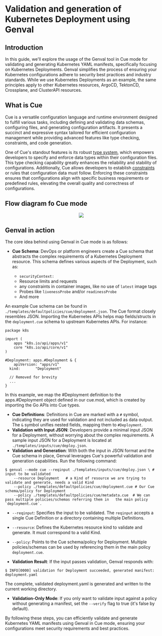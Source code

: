 # Validation and generation of Kubernetes Deployment using Genval

## Introduction

In this guide, we'll explore the usage of the Genval tool in Cue mode for validating and generating Kubernetes YAML manifests, specifically focusing on Kubernetes Deployments. Genval simplifies the process of ensuring your Kubernetes configurations adhere to security best practices and industry standards. While we use Kubernetes Deployments as an example, the same principles apply to other Kubernetes resources, ArgoCD, TektonCD, Crossplane, and ClusterAPI resources.

## What is Cue

Cue is a versatile configuration language and runtime environment designed to fulfill various tasks, including defining and validating data schemas, configuring files, and generating configuration artifacts. It presents a succinct and expressive syntax tailored for efficient configuration management while providing advanced features like type checking, constraints, and code generation.


One of Cue's standout features is its robust [type system](https://cuelang.org/docs/tutorials/tour/types/types/), which empowers developers to specify and enforce data types within their configuration files. This type checking capability greatly enhances the reliability and stability of configurations. Additionally, Cue allows developers to establish [constraints](https://cuelang.org/docs/tutorials/tour/intro/constraints/) or rules that configuration data must follow. Enforcing these constraints ensures that configurations align with specific business requirements or predefined rules, elevating the overall quality and correctness of configurations.

## Flow diagram fo Cue mode

<p align="center">
  <img src="../cueval.svg" />
</p>




## Genval in action

The core idea behind using Genval in Cue mode is as follows:

- **Cue Schema**: DevOps or platform engineers create a Cue schema that abstracts the complex requirements of a Kubernetes Deployment resource. This schema defines various aspects of the Deployment, such as:

  - `securityContext:`
  - Resource limits and requests
  - any constraints in container images, like no use of `latest` image tags
  - Probes like `livenessProbe` and/or `readinessProbe`
  - And more

An example Cue schema can be found in `./templates/defaultpolicies/cue/deployment.json`. The Cue format closely resembles JSON. Importing the Kubernetes APIs helps map fields/structs in the `deployment.cue` schema to upstream Kubernetes APIs. For instance:


```cue
package k8s

import (
    apps "k8s.io/api/apps/v1"
    core "k8s.io/api/core/v1"
)

#Deployment: apps.#Deployment & {
	apiVersion: "apps/v1"
  kind:       "Deployment"

  // Removed for brevity
  ...
}
```

In this example, we map the #Deployment definition to the apps.#Deployment object defined in our cue.mod, which is created by importing the Go APIs into Cue types.

- **Cue Definitions**: Definitions in Cue are marked with a `#` symbol, indicating they are used for validation and not included as data output. The `&` symbol unifies nested fields, mapping them to `#Deployment`.
- **Validation with Input JSON**: Developers provide a minimal input JSON for a Deployment, without worrying about the complex requirements. A sample input JSON for a Deployment is located at `./templates/inputs/cue/deploy.json`.
- **Validation and Generation**: With both the input in JSON format and the Cue schema in place, Genval leverages Cue's powerful validation and generation capabilities. Run the following command:

```shell
$ genval --mode cue --reqinput ./templates/inputs/cue/deploy.json \ # input to be validated
    --resource Deployment   # a Kind of resource we are trying to validate and generate, needs a valid Kind
    --policy ./templates/defaultpolicies/cue/deployment.cue # Our Cue schema/policy for Deployment
    --policy ./templates/defaultpolicies/cue/metadata.cue  # We can pass multiple policies/schemas referring them in   the main policy `deployment.cue`.  
```
  - `--reqinput`: Specifies the input to be validated. The `reqinput` accepts a single Cue Definition or a directory containing multiple Definitions.
  - `--resource`: Defines the Kubernetes resource kind to validate and generate. It must correspond to a valid Kind.
  - `--policy`: Points to the Cue schema/policy for Deployment. Multiple policies/schemas can be used by referencing them in the main policy `deployment.cue`.

- **Validation Result**: If the input passes validation, Genval responds with:

```shell
$ INFO[0000] validation for Deployment succeeded, generated manifest: deployment.yaml
```

The complete, validated deployment.yaml is generated and written to the current working directory.

- **Validation-Only Mode**: If you only want to validate input against a policy without generating a manifest, set the `--verify` flag to true (it's false by default).

By following these steps, you can efficiently validate and generate Kubernetes YAML manifests using Genval in Cue mode, ensuring your configurations meet security requirements and best practices.

